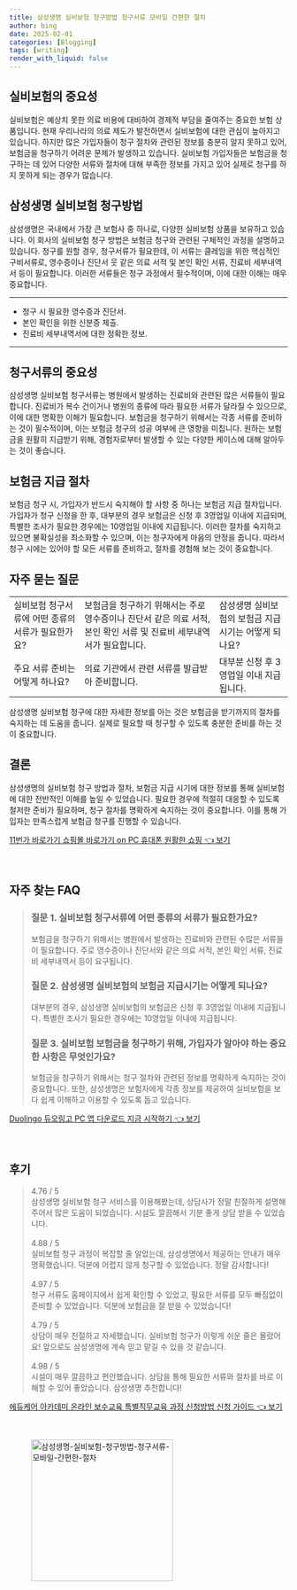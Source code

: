 ```yaml
---
title: 삼성생명 실비보험 청구방법 청구서류 모바일 간편한 절차
author: bing
date: 2025-02-01
categories: [Blogging]
tags: [writing]
render_with_liquid: false
---
```



<h2 id='실비보험의 중요성'>실비보험의 중요성</h2>

<p>실비보험은 예상치 못한 의료 비용에 대비하여 경제적 부담을 줄여주는 중요한 보험 상품입니다. 현재 우리나라의 의료 제도가 발전하면서 실비보험에 대한 관심이 높아지고 있습니다. 하지만 많은 가입자들이 청구 절차와 관련된 정보를 충분히 알지 못하고 있어, 보험금을 청구하기 어려운 문제가 발생하고 있습니다. 실비보험 가입자들은 보험금을 청구하는 데 있어 다양한 서류와 절차에 대해 부족한 정보를 가지고 있어 실제로 청구를 하지 못하게 되는 경우가 많습니다.</p>

<h2 id='삼성생명 실비보험 청구방법'>삼성생명 실비보험 청구방법</h2>

<p>삼성생명은 국내에서 가장 큰 보험사 중 하나로, 다양한 실비보험 상품을 보유하고 있습니다. 이 회사의 실비보험 청구 방법은 보험금 청구와 관련된 구체적인 과정을 설명하고 있습니다. 청구를 원할 경우, 청구서류가 필요한데, 이 서류는 클레임을 위한 핵심적인 구비서류로, 영수증이나 진단서 웃 같은 의료 서적 및 본인 확인 서류, 진료비 세부내역서 등이 필요합니다. 이러한 서류들은 청구 과정에서 필수적이며, 이에 대한 이해는 매우 중요합니다.</p>

<hr />

<ul>
    <li>청구 시 필요한 영수증과 진단서.</li>
    <li>본인 확인을 위한 신분증 제출.</li>
    <li>진료비 세부내역서에 대한 정확한 정보.</li>
</ul>

<hr />

<h2 id='청구서류의 중요성'>청구서류의 중요성</h2>

<p>삼성생명 실비보험 청구서류는 병원에서 발생하는 진료비와 관련된 많은 서류들이 필요합니다. 진료비가 복수 건이거나 병원의 종류에 따라 필요한 서류가 달라질 수 있으므로, 이에 대한 명확한 이해가 필요합니다. 보험금을 청구하기 위해서는 각종 서류를 준비하는 것이 필수적이며, 이는 보험금 청구의 성공 여부에 큰 영향을 미칩니다. 원하는 보험금을 원활히 지급받기 위해, 경험자로부터 발생할 수 있는 다양한 케이스에 대해 알아두는 것이 좋습니다.</p>

<h2 id='보험금 지급 절차'>보험금 지급 절차</h2>

<p>보험금 청구 시, 가입자가 반드시 숙지해야 할 사항 중 하나는 보험금 지급 절차입니다. 가입자가 청구 신청을 한 후, 대부분의 경우 보험금은 신청 후 3영업일 이내에 지급되며, 특별한 조사가 필요한 경우에는 10영업일 이내에 지급됩니다. 이러한 절차를 숙지하고 있으면 불확실성을 최소화할 수 있으며, 이는 청구자에게 마음의 안정을 줍니다. 따라서 청구 시에는 있어야 할 모든 서류를 준비하고, 절차를 경험해 보는 것이 중요합니다.</p>

<h2 id='자주 묻는 질문'>자주 묻는 질문</h2>

<table>
    <tr>
        <td>실비보험 청구서류에 어떤 종류의 서류가 필요한가요?</td>
        <td>보험금을 청구하기 위해서는 주로 영수증이나 진단서 같은 의료 서적, 본인 확인 서류 및 진료비 세부내역서가 필요합니다.</td>
        <td>삼성생명 실비보험의 보험금 지급시기는 어떻게 되나요?</td>
    </tr>
    <tr>
        <td>주요 서류 준비는 어떻게 하나요?</td>
        <td>의료 기관에서 관련 서류를 발급받아 준비합니다.</td>
        <td>대부분 신청 후 3영업일 이내 지급됩니다.</td>
    </tr>
</table>

<p>삼성생명 실비보험 청구에 대한 자세한 정보를 아는 것은 보험금을 받기까지의 절차를 숙지하는 데 도움을 줍니다. 실제로 필요할 때 청구할 수 있도록 충분한 준비를 하는 것이 중요합니다.</p>

<h2 id='결론'>결론</h2>

<p>삼성생명의 실비보험 청구 방법과 절차, 보험금 지급 시기에 대한 정보를 통해 실비보험에 대한 전반적인 이해를 높일 수 있었습니다. 필요한 경우에 적절히 대응할 수 있도록 철저한 준비가 필요하며, 청구 절차를 명확하게 숙지하는 것이 중요합니다. 이를 통해 가입자는 만족스럽게 보험금 청구를 진행할 수 있습니다.</p>


<p><a class="click-button" title="11번가 바로가기 쇼핑몰 바로가기 on PC 휴대폰 원활한 쇼핑" href="https://greenforu.github.io/posts/11%EB%B2%88%EA%B0%80-%EB%B0%94%EB%A1%9C%EA%B0%80%EA%B8%B0-%EC%87%BC%ED%95%91%EB%AA%B0-%EB%B0%94%EB%A1%9C%EA%B0%80%EA%B8%B0-on-PC-%ED%9C%B4%EB%8C%80%ED%8F%B0-%EC%9B%90%ED%99%9C%ED%95%9C-%EC%87%BC%ED%95%91/" rel="dofollow">11번가 바로가기 쇼핑몰 바로가기 on PC 휴대폰 원활한 쇼핑 👈 보기</a></p><br>
<h2 id='자주_찾는_FAQ'>자주 찾는 FAQ</h2>
<div itemscope="" itemtype="https://schema.org/FAQPage"> 
<blockquote> 
<div itemscope="" itemprop="mainEntity" itemtype="https://schema.org/Question"> 
<h3 itemprop="name">질문 1. 실비보험 청구서류에 어떤 종류의 서류가 필요한가요? </h3> 
<div itemscope="" itemprop="acceptedAnswer" itemtype="https://schema.org/Answer"> 
<span itemprop="text"> 
<p>보험금을 청구하기 위해서는 병원에서 발생하는 진료비와 관련된 수많은 서류들이 필요합니다. 주로 영수증이나 진단서와 같은 의료 서적, 본인 확인 서류, 진료비 세부내역서 등이 요구됩니다.</p> 
</span> 
</div> 
</div> 

<div itemscope="" itemprop="mainEntity" itemtype="https://schema.org/Question"> 
<h3 itemprop="name">질문 2. 삼성생명 실비보험의 보험금 지급시기는 어떻게 되나요? </h3> 
<div itemscope="" itemprop="acceptedAnswer" itemtype="https://schema.org/Answer"> 
<span itemprop="text"> 
<p>대부분의 경우, 삼성생명 실비보험의 보험금은 신청 후 3영업일 이내에 지급됩니다. 특별한 조사가 필요한 경우에는 10영업일 이내에 지급됩니다.</p> 
</span> 
</div> 
</div> 

<div itemscope="" itemprop="mainEntity" itemtype="https://schema.org/Question"> 
<h3 itemprop="name">질문 3. 실비보험 보험금을 청구하기 위해, 가입자가 알아야 하는 중요한 사항은 무엇인가요? </h3> 
<div itemscope="" itemprop="acceptedAnswer" itemtype="https://schema.org/Answer"> 
<span itemprop="text"> 
<p>보험금을 청구하기 위해서는 청구 절차와 관련된 정보를 명확하게 숙지하는 것이 중요합니다. 또한, 삼성생명은 보험자에게 각종 정보를 제공하여 실비보험을 보다 쉽게 이해하고 이용할 수 있도록 돕고 있습니다.</p> 
</span> 
</div> 
</div> 
</blockquote> 
</div>
<p><a class="click-button" title="Duolingo 듀오링고 PC 앱 다운로드 지금 시작하기" href="https://greenforu.github.io/posts/Duolingo-%EB%93%80%EC%98%A4%EB%A7%81%EA%B3%A0-PC-%EC%95%B1-%EB%8B%A4%EC%9A%B4%EB%A1%9C%EB%93%9C-%EC%A7%80%EA%B8%88-%EC%8B%9C%EC%9E%91%ED%95%98%EA%B8%B0/" rel="dofollow">Duolingo 듀오링고 PC 앱 다운로드 지금 시작하기 👈 보기</a></p><br>
<h2 id='후기'>후기</h2>
<div itemscope itemtype="https://schema.org/Product">
  <blockquote>
  <div itemprop="review" itemscope itemtype="https://schema.org/Review">
      <div itemprop="reviewRating" itemscope itemtype="https://schema.org/Rating"> <span itemprop="ratingValue">4.76</span> / <span itemprop="bestRating">5</span> </div>
      <span itemprop="reviewBody">삼성생명 실비보험 청구 서비스를 이용해봤는데, 상담사가 정말 친절하게 설명해주어서 많은 도움이 되었습니다. 시설도 깔끔해서 기분 좋게 상담 받을 수 있었습니다.</span>
  </div>
  <br>
  <div itemprop="review" itemscope itemtype="https://schema.org/Review">
      <div itemprop="reviewRating" itemscope itemtype="https://schema.org/Rating"> <span itemprop="ratingValue">4.88</span> / <span itemprop="bestRating">5</span> </div>
      <span itemprop="reviewBody">실비보험 청구 과정이 복잡할 줄 알았는데, 삼성생명에서 제공하는 안내가 매우 명확했습니다. 덕분에 어렵지 않게 청구할 수 있었습니다. 정말 감사합니다!</span>
  </div>
  <br>
  <div itemprop="review" itemscope itemtype="https://schema.org/Review">
      <div itemprop="reviewRating" itemscope itemtype="https://schema.org/Rating"> <span itemprop="ratingValue">4.97</span> / <span itemprop="bestRating">5</span> </div>
      <span itemprop="reviewBody">청구 서류도 홈페이지에서 쉽게 확인할 수 있었고, 필요한 서류를 모두 빠짐없이 준비할 수 있었습니다. 덕분에 보험금을 잘 받을 수 있었습니다!</span>
  </div>
  <br>
  <div itemprop="review" itemscope itemtype="https://schema.org/Review">
      <div itemprop="reviewRating" itemscope itemtype="https://schema.org/Rating"> <span itemprop="ratingValue">4.79</span> / <span itemprop="bestRating">5</span> </div>
      <span itemprop="reviewBody">상담이 매우 친절하고 자세했습니다. 실비보험 청구가 이렇게 쉬운 줄은 몰랐어요! 앞으로도 삼성생명에 계속 믿고 맡길 수 있을 것 같습니다.</span>
  </div>
  <br>
  <div itemprop="review" itemscope itemtype="https://schema.org/Review">
      <div itemprop="reviewRating" itemscope itemtype="https://schema.org/Rating"> <span itemprop="ratingValue">4.98</span> / <span itemprop="bestRating">5</span> </div>
      <span itemprop="reviewBody">시설이 매우 깔끔하고 편안했습니다. 상담을 통해 필요한 서류와 절차를 바로 이해할 수 있어 좋았습니다. 삼성생명 추천합니다!</span>
  </div>
  </blockquote>
</div>
<p><a class="click-button" title="에듀케어 아카데미 온라인 보수교육 특별직무교육 과정 신청방법 신청 가이드" href="https://greenforu.github.io/posts/%EC%97%90%EB%93%80%EC%BC%80%EC%96%B4-%EC%95%84%EC%B9%B4%EB%8D%B0%EB%AF%B8-%EC%98%A8%EB%9D%BC%EC%9D%B8-%EB%B3%B4%EC%88%98%EA%B5%90%EC%9C%A1-%ED%8A%B9%EB%B3%84%EC%A7%81%EB%AC%B4%EA%B5%90%EC%9C%A1-%EA%B3%BC%EC%A0%95-%EC%8B%A0%EC%B2%AD%EB%B0%A9%EB%B2%95-%EC%8B%A0%EC%B2%AD-%EA%B0%80%EC%9D%B4%EB%93%9C/" rel="dofollow">에듀케어 아카데미 온라인 보수교육 특별직무교육 과정 신청방법 신청 가이드 👈 보기</a></p><br>
<figure class="image"><img src="https://greenforu.github.io/assets/img/thumbnail/삼성생명-실비보험-청구방법-청구서류-모바일-간편한-절차.webp" alt="삼성생명-실비보험-청구방법-청구서류-모바일-간편한-절차" width="256" height="256"></figure>